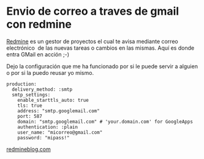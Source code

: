 
# Envio de correo a traves de gmail con redmine


[Redmine](http://www.redmine.org/) es un gestor de proyectos el cual te avisa mediante correo electrónico  de las nuevas tareas o cambios en las mismas. Aquí es donde entra GMail en acción ;-)

Dejo la configuración que me ha funcionado por si le puede servir a alguien o por si la puedo reusar yo mismo.

```
production:
  delivery_method: :smtp
  smtp_settings:
    enable_starttls_auto: true
    tls: true
    address: "smtp.googlemail.com"
    port: 587
    domain: "smtp.googlemail.com" # 'your.domain.com' for GoogleApps
    authentication: :plain
    user_name: "micorreo@gmail.com"
    password: "mipass!"
```

[redmineblog.com](http://redmineblog.com/articles/setup-redmine-to-send-email-using-gmail/)
